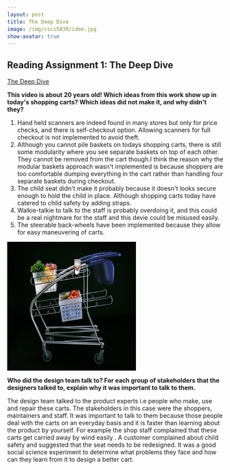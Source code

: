 ```yaml
---
layout: post
title: The Deep Dive
image: /img/csci5839/ideo.jpg
show-avatar: true
---
```


## Reading Assignment 1: The Deep Dive
[The Deep Dive](https://www.youtube.com/watch?v=2Dtrkrz0yoU)

**This video is about 20 years old! Which ideas from this work show up in today's shopping carts? Which ideas did not make it, and why didn't they?**
1. Hand held scanners are indeed found in many stores but only for price checks, and there is self-checkout option. Allowing scanners for full checkout is not implemented to avoid theft.
2. Although you cannot pile baskets on todays shopping carts, there is still some modularity where you see separate baskets on top of each other. They cannot be removed from the cart though.I think the reason why the modular baskets approach wasn't implemented is because shoppers are too comfortable dumping everything in the cart rather than handling four separate baskets during checkout.
3. The child seat didn't make it probably because it doesn't looks secure enough to hold the child in place. Although shopping carts today have catered to child safety by adding straps.
4. Walkie-talkie to talk to the staff is probably overdoing it, and this could be a real nightmare for the staff and this devie could be misused easily.
5. The steerable back-wheels have been implemented because they allow for easy maneuvering of carts.

<img src="../img/csci5839/ideo.jpg" align="center" height="300" width="300">

**Who did the design team talk to? For each group of stakeholders that the designers talked to, explain why it was important to talk to them.**

The design team talked to the product experts i.e people who make, use and repair these carts. The stakeholders in this case were the shoppers, maintainers and staff. It was important to talk to them because those people deal with the carts on an everyday basis and it is faster than learning about the product by yourself. For example the shop staff complained that these carts get carried away by wind easily . A customer complained about child safety and suggested that the seat needs to be redesigned. It was a good social science experiment to determine what problems they face and how can they learn from it to design a better cart.

